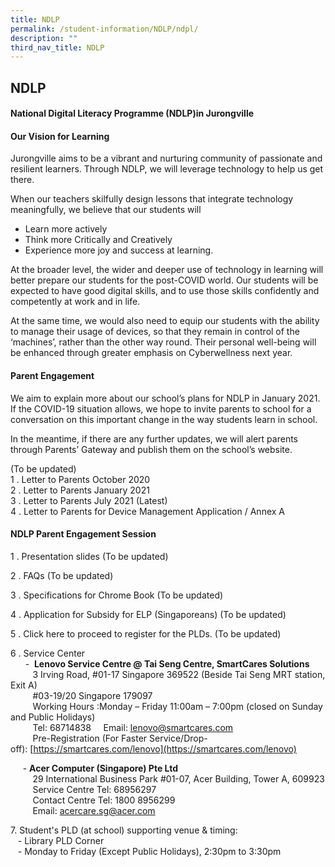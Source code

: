 ```yaml
---
title: NDLP
permalink: /student-information/NDLP/ndpl/
description: ""
third_nav_title: NDLP
---
```

## NDLP

#### National Digital Literacy Programme (NDLP)in Jurongville

#### Our Vision for Learning

Jurongville aims to be a vibrant and nurturing community of passionate and resilient learners. Through NDLP, we will leverage technology to help us get there.

When our teachers skilfully design lessons that integrate technology meaningfully, we believe that our students will   

*   Learn more actively
*   Think more Critically and Creatively
*   Experience more joy and success at learning. 

At the broader level, the wider and deeper use of technology in learning will better prepare our students for the post-COVID world. Our students will be expected to have good digital skills, and to use those skills confidently and competently at work and in life.  

At the same time, we would also need to equip our students with the ability to manage their usage of devices, so that they remain in control of the ‘machines’, rather than the other way round. Their personal well-being will be enhanced through greater emphasis on Cyberwellness next year.

#### Parent Engagement

We aim to explain more about our school’s plans for NDLP in January 2021. If the COVID-19 situation allows, we hope to invite parents to school for a conversation on this important change in the way students learn in school.  

In the meantime, if there are any further updates, we will alert parents through Parents’ Gateway and publish them on the school’s website.  
  
(To be updated) <br>
1 \.  Letter to Parents October 2020<br>
2 \.  Letter to Parents January 2021<br>
3 \.  Letter to Parents July 2021 (Latest)<br>
4 \.  Letter to Parents for Device Management Application / Annex A

#### NDLP Parent Engagement Session

1 \. Presentation slides (To be updated)  
  
2 \. FAQs (To be updated)  
  
3 \. Specifications for Chrome Book (To be updated)  
  
4 \. Application for Subsidy for ELP (Singaporeans) (To be updated)  
  
5 \. Click here to proceed to register for the PLDs. (To be updated)  
  
6 \. Service Center  
      -  **Lenovo Service Centre @ Tai Seng Centre, SmartCares Solutions**  
         3 Irving Road, #01-17 Singapore 369522 (Beside Tai Seng MRT station, Exit A)  
         #03-19/20 Singapore 179097  
         Working Hours :Monday – Friday 11:00am – 7:00pm (closed on Sunday and    Public Holidays)  
         Tel: 68714838     Email: [lenovo@smartcares.com](mailto:lenovo@smartcares.com)  
         Pre-Registration (For Faster Service/Drop-off): [https://smartcares.com/lenovo](https://smartcares.com/lenovo)  
  
     - **Acer Computer (Singapore) Pte Ltd**  
         29 International Business Park #01-07, Acer Building, Tower A, 609923<br>
         Service Centre Tel: 68956297<br>
         Contact Centre Tel: 1800 8956299<br>
         Email: [acercare.sg@acer.com](mailto:acercare.sg@acer.com)

7\. Student's PLD (at school) supporting venue & timing:  
   - Library PLD Corner  
   - Monday to Friday (Except Public Holidays), 2:30pm to 3:30pm
